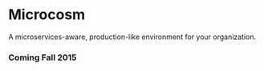# Microcosm

A microservices-aware, production-like environment for your organization.

### Coming Fall 2015
